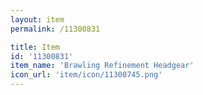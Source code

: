```yaml
---
layout: item
permalink: /11300831

title: Item
id: '11300831'
item_name: 'Brawling Refinement Headgear'
icon_url: 'item/icon/11300745.png'
---
```

